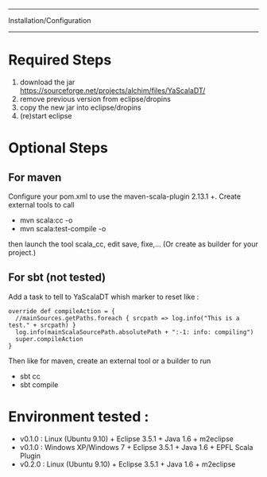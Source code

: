 *******************************
  Installation/Configuration  
*******************************

Required Steps
==============

1. download the jar https://sourceforge.net/projects/alchim/files/YaScalaDT/
2. remove previous version from eclipse/dropins
2. copy the new jar into eclipse/dropins
3. (re)start eclipse

Optional Steps
==============

For maven
---------

Configure your pom.xml to use the maven-scala-plugin 2.13.1 +.
Create external tools to call

* mvn scala:cc -o
* mvn scala:test-compile -o

then launch the tool scala_cc, edit save, fixe,...
(Or create as builder for your project.)

For sbt (not tested)
--------------------

Add a task to tell to YaScalaDT whish marker to reset like :

    override def compileAction = {
      //mainSources.getPaths.foreach { srcpath => log.info("This is a test." + srcpath) }
      log.info(mainScalaSourcePath.absolutePath + ":-1: info: compiling")
      super.compileAction
    }


Then like for maven, create an external tool or a builder to run

* sbt cc
* sbt compile


Environment tested :
====================

* v0.1.0 : Linux (Ubuntu 9.10) + Eclipse 3.5.1 + Java 1.6 + m2eclipse
* v0.1.0 : Windows XP/Windows 7 + Eclipse 3.5.1 + Java 1.6 + EPFL Scala Plugin
* v0.2.0 : Linux (Ubuntu 9.10) + Eclipse 3.5.1 + Java 1.6 + m2eclipse